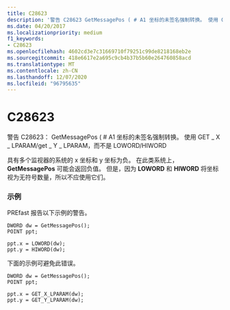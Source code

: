 ```yaml
---
title: C28623
description: '警告 C28623 GetMessagePos ( # A1 坐标的未签名强制转换。 使用 GET_X_LPARAM/GET_Y_LPARAM 而不是 LOWORD/HIWORD。'
ms.date: 04/20/2017
ms.localizationpriority: medium
f1_keywords:
- C28623
ms.openlocfilehash: 4602cd3e7c31669710f79251c99de8218168eb2e
ms.sourcegitcommit: 418e6617e2a695c9cb4b37b5b60e264760858acd
ms.translationtype: MT
ms.contentlocale: zh-CN
ms.lasthandoff: 12/07/2020
ms.locfileid: "96795635"
---
```

# <a name="c28623"></a>C28623


警告 C28623： GetMessagePos ( # A1 坐标的未签名强制转换。 使用 GET \_ X \_ LPARAM/get \_ Y \_ LPARAM，而不是 LOWORD/HIWORD

具有多个监视器的系统的 x 坐标和 y 坐标为负。 在此类系统上， **GetMessagePos** 可能会返回负值。 但是，因为 **LOWORD** 和 **HIWORD** 将坐标视为无符号数量，所以不应使用它们。

### <a name="span-idexamplespanspan-idexamplespanexample"></a><span id="example"></span><span id="EXAMPLE"></span>示例

PREfast 报告以下示例的警告。

```
DWORD dw = GetMessagePos();
POINT ppt;

ppt.x = LOWORD(dw);
ppt.y = HIWORD(dw);
```

下面的示例可避免此错误。

```
DWORD dw = GetMessagePos();
POINT ppt;

ppt.x = GET_X_LPARAM(dw);
ppt.y = GET_Y_LPARAM(dw);
```

 

 






